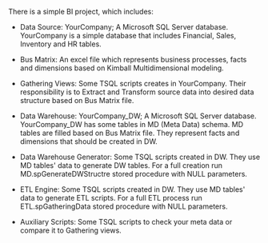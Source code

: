 There is a simple BI project, which includes:
-	Data Source: YourCompany; A Microsoft SQL Server database. YourCompany is a simple database that includes Financial, Sales, Inventory and HR tables.

-	Bus Matrix: An excel file which represents business processes, facts and dimensions based on Kimball Multidimensional modeling. 

-	Gathering Views: Some TSQL scripts creates in YourCompany. Their responsibility is to Extract and Transform source data into desired data structure based on Bus Matrix file. 

-	Data Warehouse: YourCompany_DW; A Microsoft SQL Server database. YourCompany_DW has some tables in MD (Meta Data) schema. MD tables are filled based on Bus Matrix file. They represent facts and dimensions that should be created in DW.

-	Data Warehouse Generator: Some TSQL scripts created in DW. They use MD tables' data to generate DW tables. For a full creation run MD.spGenerateDWStructre stored procedure with NULL parameters.

-	ETL Engine: Some TSQL scripts created in DW. They use MD tables' data to generate ETL scripts. For a full ETL process run ETL.spGatheringData stored procedure with NULL parameters.

-	Auxiliary Scripts: Some TSQL scripts to check your meta data or compare it to Gathering views.
